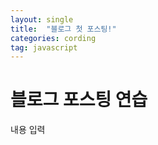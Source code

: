 ```yaml
---
layout: single
title:  "블로그 첫 포스팅!"
categories: cording
tag: javascript
---
```


# 블로그 포스팅 연습

내용 입력
